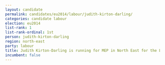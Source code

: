 ```yaml
---
layout: candidate
permalink: candidates/eu2014/labour/judith-kirton-darling/
categories: candidate labour
election: eu2014
list-rank: 1
list-rank-ordinal: 1st
person: judith-kirton-darling
region: north-east
party: labour
title: Judith Kirton-Darling is running for MEP in North East for the Labour Party
incumbent: false
---
```

